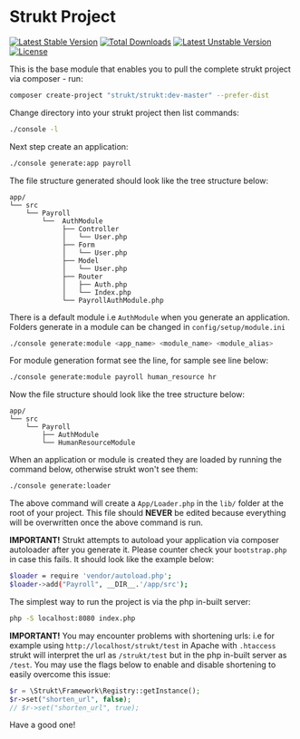 Strukt Project
==============

[![Latest Stable Version](https://poser.pugx.org/strukt/strukt/v/stable)](https://packagist.org/packages/strukt/strukt)
[![Total Downloads](https://poser.pugx.org/strukt/strukt/downloads)](https://packagist.org/packages/strukt/strukt)
[![Latest Unstable Version](https://poser.pugx.org/strukt/strukt/v/unstable)](https://packagist.org/packages/strukt/strukt)
[![License](https://poser.pugx.org/strukt/strukt/license)](https://packagist.org/packages/strukt/strukt)

This is the base module that enables you to pull the complete strukt project via composer - run:

```sh
composer create-project "strukt/strukt:dev-master" --prefer-dist
```

Change directory into your strukt project then list commands:

```sh
./console -l
```

Next step create an application:

```sh
./console generate:app payroll
```

The file structure generated should look like the tree structure below:

```
app/
└── src
    └── Payroll
        └──  AuthModule
             ├── Controller
             │   └── User.php
             ├── Form
             │   └── User.php
             ├── Model
             │   └── User.php
             ├── Router
             │   ├── Auth.php
             │   └── Index.php
             └── PayrollAuthModule.php
```

There is a default module i.e `AuthModule` when you generate an application. Folders generate in a module can be changed in `config/setup/module.ini`

```sh
./console generate:module <app_name> <module_name> <module_alias>
```

For module generation format see the line, for sample see line below:

```sh
./console generate:module payroll human_resource hr
```

Now the file structure should look like the tree structure below:

```
app/
└── src
    └── Payroll
        ├── AuthModule
        └── HumanResourceModule
```

When an application or module is created they are loaded by running the command below, otherwise strukt won't see them:

```sh
./console generate:loader
```

The above command will create a `App/Loader.php` in the `lib/` folder at the root of your project. This file should **NEVER** be edited because everything will be overwritten once the above command is run. 

**IMPORTANT!** Strukt attempts to autoload your application via composer autoloader after you generate it. Please counter check your `bootstrap.php` in case this fails. It should look like the example below:

```sh
$loader = require 'vendor/autoload.php';
$loader->add("Payroll", __DIR__.'/app/src');
```

The simplest way to run the project is via the php in-built server:

```sh
php -S localhost:8080 index.php
```

**IMPORTANT!** You may encounter problems with shortening urls: i.e for example using `http://localhost/strukt/test` in Apache with `.htaccess` strukt will interpret the url as `/strukt/test` but in the php in-built server as `/test`. You may use the flags below to enable and disable shortening to easily overcome this issue:

```php
$r = \Strukt\Framework\Registry::getInstance();
$r->set("shorten_url", false);
// $r->set("shorten_url", true); 
```

Have a good one!